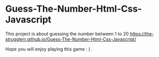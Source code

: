 # Guess-The-Number-Html-Css-Javascript
This project is about guessing the number between 1 to 20 
https://the-strugglerr.github.io/Guess-The-Number-Html-Css-Javascript/

Hope you will enjoy playing this game : ) .
